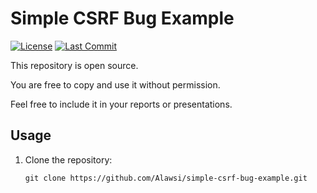 # Simple CSRF Bug Example

[![License](https://img.shields.io/github/license/Alawsi/simple-csrf-bug-example?style=flat-square)](LICENSE)
[![Last Commit](https://img.shields.io/github/last-commit/Alawsi/simple-csrf-bug-example?style=flat-square)](https://github.com/Alawsi/simple-csrf-bug-example/commits/main)

This repository is open source.

You are free to copy and use it without permission.

Feel free to include it in your reports or presentations.

## Usage

1. Clone the repository:
   ```shell
   git clone https://github.com/Alawsi/simple-csrf-bug-example.git
